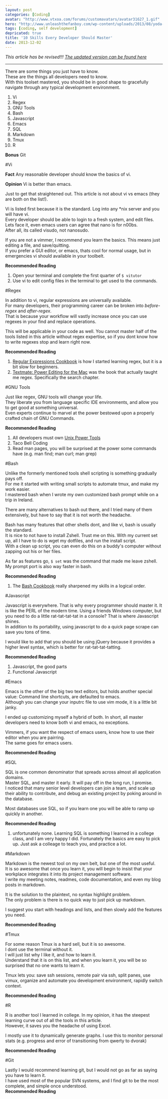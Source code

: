 ```yaml
---
layout: post
categories: [Coding]
avatar: "http://www.vtxoa.com/forums/customavatars/avatar31627_1.gif"
hero: "http://www.unleashthefanboy.com/wp-content/uploads/2013/08/yoda-quotes.jpeg"
tags: [coding, self development]
depricated: true
title: '10 Skills Every Developer Should Master'
date: 2013-12-02
---
```


*This article has be revised!!! [The updated version can be found here](2014-03-17-10-skills-every-developer-should-master-revisited.md)*

---

There are some things you just have to know.  
These are the things all developers need to know.  
With this toolset mastered, you should be in good shape to gracefully navigate through any typical development environment.  

1.   Vi
2.   Regex
3.   GNU Tools
4.   Bash
5.   Javascript
6.   Emacs
7.   SQL
8.   Markdown
9.   Tmux
10.  R

**Bonus** Git

#Vi

**Fact** Any reasonable developer should know the basics of vi.  

**Opinion** Vi is better than emacs.  

Just to get that straightened out.  This article is not about vi vs emacs (they are both on the list!).  

Vi is listed first because it is the standard.  Log into any \*nix server and you will have vi.  
Every developer should be able to login to a fresh system, and edit files.  
Lets face it, even emacs users can agree that nano is for n00bs.  
After all, its called visudo, not nanosudo.  

If you are not a vimmer, I recommend you learn the basics.  This means just editing a file, and save/quitting.  
If you prefer a GUI editor, or emacs, thats cool for normal usage, but in emergencies vi should available in your toolbelt.  

**Recommended Reading**  

1.  Open your terminal and complete the first quarter of ``` $ vitutor ```
1.  Use vi to edit config files in the terminal to get used to the commands.

#Regex

In addition to vi, regular expressions are universally available.  
For many developers, their programming career can be broken into *before-regex* and *after-regex*.  
That is because your workflow will vastly increase once you can use regexes in your find and replace operations.  
  
This will be applicable in your code as well.  You cannot master half of the tools listed in this article without regex expertise, so if you dont know how to write regexes stop and learn right now.  

**Recommended Reading**

1.  [Regular Expressions Cookbook]("http://www.amazon.com/gp/product/1449319432/ref=as_li_ss_tl?ie=UTF8&camp=1789&creative=390957&creativeASIN=1449319432&linkCode=as2&tag=richsonicom-20") is how I started learning regex, but it is a bit slow for beginners.
1.  [Textmate: Power Editing for the Mac]( http://www.amazon.com/gp/product/097873923X/ref=as_li_ss_tl?ie=UTF8&camp=1789&creative=390957&creativeASIN=097873923X&linkCode=as2&tag=richsonicom-20 ) was the book that actually taught me regex.  Specifically the search chapter.


#GNU Tools

Just like regex, GNU tools will change your life.  
They liberate you from language specific IDE environments, and allow you to get good at something universal.  
Even experts continue to marvel at the power bestowed upon a properly crafted chain of GNU Commands.  
  
**Recommended Reading**  

1.  All developers must own [Unix Power Tools](http://www.amazon.com/gp/product/0596003307/ref=as_li_ss_tl?ie=UTF8&camp=1789&creative=390957&creativeASIN=0596003307&linkCode=as2&tag=richsonicom-20)
1.  Taco Bell Coding
1.  Read man pages, you will be surprised at the power some commands have (e.g. man find; man curl; man grep)


#Bash

Unlike the formerly mentioned tools shell scripting is something gradually pays off.  
For me it started with writing small scripts to automate tmux, and make my work easier.  
I mastered bash when I wrote my own customized bash prompt while on a trip in Ireland.  
  
There are many alternatives to bash out there, and I tried many of them extensively, but have to say that it is not worth the headache.  
  
Bash has many features that other shells dont, and like vi, bash is usually the standard.  
It is nice to not have to install Zshell.  Trust me on this.  With my current set up, all I have to do is wget my dotfiles, and run the install script.  
With a clean up script, you can even do this on a buddy's computer without zapping out his or her files.  
  
As far as features go, ```$ set``` was the command that made me leave zshell.  
My prompt port is also way faster in bash.  

**Recommended Reading**

1.  The [Bash Cookbook](http://www.amazon.com/gp/product/0596526784/ref=as_li_ss_tl?ie=UTF8&camp=1789&creative=390957&creativeASIN=0596526784&linkCode=as2&tag=richsonicom-20) really sharpened my skills in a logical order.

#Javascript

Javascript is everywhere.  That is why every programmer should master it.  It is like the PERL of the modern time.  Using a friends Windows computer, but you need to do a little rat-tat-tat-tat in a console?  That is where Javascript shines.  
In addition to its portability, using javascript to do a quick page scrape can save you tons of time.  
  
I would like to add that you should be using jQuery because it provides a higher level syntax, which is better for rat-tat-tat-tatting.  
  
**Recommended Reading**

1.  Javascript, the good parts
1.  Functional Javascript

#Emacs

Emacs is the other of the big two text editors, but holds another special value:  Command line shortcuts, are defaulted to emacs.  
Although you can change your inputrc file to use vim mode, it is a little bit janky.  
  
I ended up customizing myself a hybrid of both.  In short, all master developers need to know both vi and emacs, no exceptions.  
  
Vimmers, if you want the respect of emacs users, know how to use their editor when you are pairring.    
The same goes for emacs users.  

**Recommended Reading**

#SQL

SQL is one common denominator that spreads across almost all application domains.  
Master SQL, and master it early.  It will pay off in the long run, I promise.  
I noticed that many senior level developers can join a team, and scale up their ability to contribute, and debug an existing project by poking around in the database.  
  
Most databases use SQL, so if you learn one you will be able to ramp up quickly in another.  

**Recommended Reading**

1.  unfortunately none.  Learning SQL is something I learned in a college class, and I am very happy I did.  Fortunately the basics are easy to pick up. Just ask a colleage to teach you, and practice a lot.

#Markdown

Markdown is the newest tool on my own belt, but one of the most useful.  
It is so awesome that once you learn it, you will begin to insist that your workplace integrates it into its project management software.  
I write my meeting notes, readmes, code documentation, and even my blog posts in markdown.  
  
It is the solution to the plaintext, no syntax highlight problem.  
The only problem is there is no quick way to just pick up markdown.  
  
I suggest you start with headings and lists, and then slowly add the features you need.  
  
**Recommended Reading**  

#Tmux

For some reason Tmux is a hard sell, but it is so awesome.  
I dont use the terminal without it.  
I will just list why I like it, and how to learn it.  
Understand that it is on this list, and when you learn it, you will be so surprised that no one wants to learn it.  
  
Tmux lets you:  save ssh sessions, remote pair via ssh, split panes, use vimux, organize and automate you development environment, rapidly switch context.  
  
**Recommended Reading**  
  
#R  


R is another tool I learned in college.  In my opinion, it has the steepest learning curve out of all the tools in this article.  
However, it saves you the headache of using Excel.  
  
I mostly use it to dynamically generate graphs.  I use this to monitor personal stats (e.g. progress and error of transitioning from qwerty to dvorak)  
  
**Recommended Reading**

#Git

Lastly I would recommend learning git, but I would not go as far as saying you have to learn it.  
I have used most of the popular SVN systems, and I find git to be the most complete, and simple once understood.  
**Recommended Reading**  
